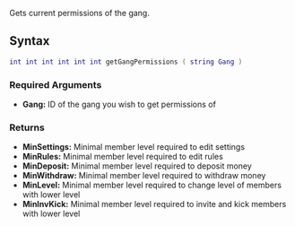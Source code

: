 Gets current permissions of the gang.

Syntax
------

``` lua
int int int int int int getGangPermissions ( string Gang )
```

### Required Arguments

-   **Gang:** ID of the gang you wish to get permissions of

### Returns

-   **MinSettings:** Minimal member level required to edit settings
-   **MinRules:** Minimal member level required to edit rules
-   **MinDeposit:** Minimal member level required to deposit money
-   **MinWithdraw:** Minimal member level required to withdraw money
-   **MinLevel:** Minimal member level required to change level of members with lower level
-   **MinInvKick:** Minimal member level required to invite and kick members with lower level
